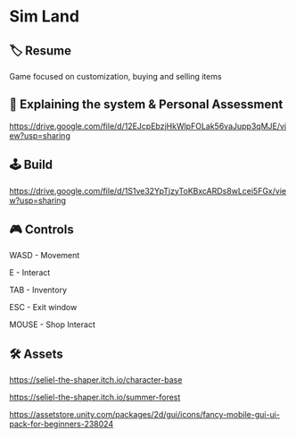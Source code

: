 # Sim Land
## 🏷️ Resume
Game focused on customization, buying and selling items
## 📃 Explaining the system & Personal Assessment
https://drive.google.com/file/d/12EJcpEbzjHkWlpFOLak56vaJupp3qMJE/view?usp=sharing

## 🕹️ Build
https://drive.google.com/file/d/1S1ve32YpTjzyToKBxcARDs8wLcei5FGx/view?usp=sharing

## 🎮 Controls
WASD - Movement

E - Interact

TAB - Inventory

ESC - Exit window

MOUSE - Shop Interact

## 🛠️ Assets
https://seliel-the-shaper.itch.io/character-base

https://seliel-the-shaper.itch.io/summer-forest

https://assetstore.unity.com/packages/2d/gui/icons/fancy-mobile-gui-ui-pack-for-beginners-238024
